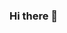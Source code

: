 ### Hi there 👋

<!--
**enezermjema/EnezerMjema** is a ✨ _special_ ✨ repository because its `README.md` (this file) appears on your GitHub profile.

Here are some ideas to get you started:

- 🔭 I’m currently working on understanding gene regulation through association gene expressions to different traits
- 👯 I’m looking to collaborate on variety of projects on genomic analyses and machine learning

[![Enezer's GitHub stats](https://github-readme-stats.vercel.app/api?username=enezermjema)](https://github.com/enezermjema/github-readme-stats)
-->
